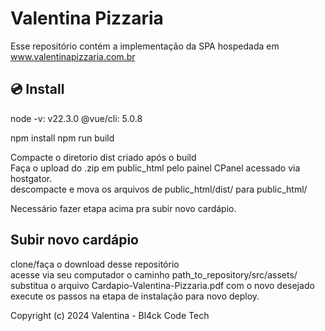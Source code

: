 # Valentina Pizzaria

Esse repositório contém a implementação da SPA hospedada em www.valentinapizzaria.com.br


## 💿 Install

node -v: v22.3.0
@vue/cli: 5.0.8

npm install
npm run build

Compacte o diretorio dist criado após o build<br>
Faça o upload do .zip em public_html pelo painel CPanel acessado via hostgator.<br>
descompacte e mova os arquivos de public_html/dist/ para public_html/<br>

Necessário fazer etapa acima pra subir novo cardápio.<br>

## Subir novo cardápio

clone/faça o download desse repositório<br>
acesse via seu computador o caminho path_to_repository/src/assets/<br>
substitua o arquivo Cardapio-Valentina-Pizzaria.pdf com o novo desejado<br>
execute os passos na etapa de instalação para novo deploy.<br>

Copyright (c) 2024 Valentina - Bl4ck Code Tech
